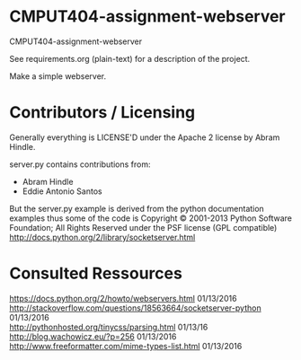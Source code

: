 CMPUT404-assignment-webserver
=============================

CMPUT404-assignment-webserver

See requirements.org (plain-text) for a description of the project.

Make a simple webserver.

Contributors / Licensing
========================

Generally everything is LICENSE'D under the Apache 2 license by Abram Hindle.

server.py contains contributions from:

* Abram Hindle
* Eddie Antonio Santos

But the server.py example is derived from the python documentation
examples thus some of the code is Copyright © 2001-2013 Python
Software Foundation; All Rights Reserved under the PSF license (GPL
compatible) http://docs.python.org/2/library/socketserver.html

Consulted Ressources
========================

https://docs.python.org/2/howto/webservers.html 01/13/2016  
http://stackoverflow.com/questions/18563664/socketserver-python 01/13/2016  
http://pythonhosted.org/tinycss/parsing.html 01/13/16  
http://blog.wachowicz.eu/?p=256 01/13/2016  
http://www.freeformatter.com/mime-types-list.html 01/13/2016  
